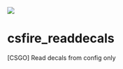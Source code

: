 [![](https://img.shields.io/badge/Discord-TeamReborn-738bd7.svg)](https://csfire.gg/discord)

# csfire_readdecals
[CSGO] Read decals from config only
